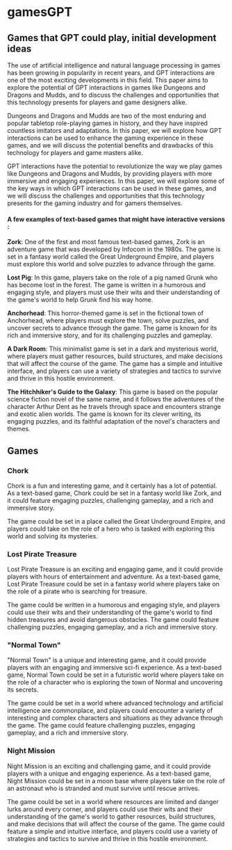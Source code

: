 # gamesGPT
## Games that GPT could play, initial development ideas  

The use of artificial intelligence and natural language processing in games has been growing in popularity in recent years, and GPT interactions are one of the most exciting developments in this field. This paper aims to explore the potential of GPT interactions in games like Dungeons and Dragons and Mudds, and to discuss the challenges and opportunities that this technology presents for players and game designers alike.  

Dungeons and Dragons and Mudds are two of the most enduring and popular tabletop role-playing games in history, and they have inspired countless imitators and adaptations. In this paper, we will explore how GPT interactions can be used to enhance the gaming experience in these games, and we will discuss the potential benefits and drawbacks of this technology for players and game masters alike.  

GPT interactions have the potential to revolutionize the way we play games like Dungeons and Dragons and Mudds, by providing players with more immersive and engaging experiences. In this paper, we will explore some of the key ways in which GPT interactions can be used in these games, and we will discuss the challenges and opportunities that this technology presents for the gaming industry and for gamers themselves.  
    
    
#### A few examples of text-based games that might have interactive versions :  
  
**Zork**: One of the first and most famous text-based games, Zork is an adventure game that was developed by Infocom in the 1980s. The game is set in a fantasy world called the Great Underground Empire, and players must explore this world and solve puzzles to advance through the game.  
  
**Lost Pig**: In this game, players take on the role of a pig named Grunk who has become lost in the forest. The game is written in a humorous and engaging style, and players must use their wits and their understanding of the game's world to help Grunk find his way home.  
  
**Anchorhead**: This horror-themed game is set in the fictional town of Anchorhead, where players must explore the town, solve puzzles, and uncover secrets to advance through the game. The game is known for its rich and immersive story, and for its challenging puzzles and gameplay.  
  
**A Dark Room**: This minimalist game is set in a dark and mysterious world, where players must gather resources, build structures, and make decisions that will affect the course of the game. The game has a simple and intuitive interface, and players can use a variety of strategies and tactics to survive and thrive in this hostile environment.  
   
**The Hitchhiker's Guide to the Galaxy**: This game is based on the popular science fiction novel of the same name, and it follows the adventures of the character Arthur Dent as he travels through space and encounters strange and exotic alien worlds. The game is known for its clever writing, its engaging puzzles, and its faithful adaptation of the novel's characters and themes.  
     
## Games

### Chork
Chork is a fun and interesting game, and it certainly has a lot of potential. As a text-based game, Chork could be set in a fantasy world like Zork, and it could feature engaging puzzles, challenging gameplay, and a rich and immersive story. 

The game could be set in a place called the Great Underground Empire, and players could take on the role of a hero who is tasked with exploring this world and solving its mysteries.  

### Lost Pirate Treasure
Lost Pirate Treasure is an exciting and engaging game, and it could provide players with hours of entertainment and adventure. As a text-based game, Lost Pirate Treasure could be set in a fantasy world where players take on the role of a pirate who is searching for treasure.  

The game could be written in a humorous and engaging style, and players could use their wits and their understanding of the game's world to find hidden treasures and avoid dangerous obstacles. The game could feature challenging puzzles, engaging gameplay, and a rich and immersive story.  

### "Normal Town"
"Normal Town" is a unique and interesting game, and it could provide players with an engaging and immersive sci-fi experience. As a text-based game, Normal Town could be set in a futuristic world where players take on the role of a character who is exploring the town of Normal and uncovering its secrets. 

The game could be set in a world where advanced technology and artificial intelligence are commonplace, and players could encounter a variety of interesting and complex characters and situations as they advance through the game. The game could feature challenging puzzles, engaging gameplay, and a rich and immersive story.    

### Night Mission
Night Mission is an exciting and challenging game, and it could provide players with a unique and engaging experience. As a text-based game, Night Mission could be set in a moon base where players take on the role of an astronaut who is stranded and must survive until rescue arrives. 

The game could be set in a world where resources are limited and danger lurks around every corner, and players could use their wits and their understanding of the game's world to gather resources, build structures, and make decisions that will affect the course of the game. The game could feature a simple and intuitive interface, and players could use a variety of strategies and tactics to survive and thrive in this hostile environment.
